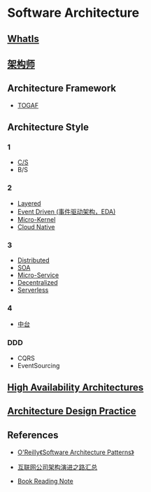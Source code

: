 # Software Architecture

## [WhatIs](WhatIs.md)

## [架构师](Architect/README.md)

## Architecture Framework
* [TOGAF](TOGAF/README.md)

## Architecture Style
### 1
* [C/S](CS/README.md)
* B/S

### 2
* [Layered](../Layered/README.md)
* [Event Driven (事件驱动架构，EDA)](../arch-event-driven/README.md)
* [Micro-Kernel](microkernel/README.md)
* [Cloud Native](cloud-native/README.md)

### 3
* [Distributed](KS-Distributed/README.md)
* [SOA](KS-SOA/README.md)
* [Micro-Service](KS-MicroService/README.md)
* [Decentralized](0_arch-style/decentralized/README.md)
* [Serverless](0_arch-style/serverless/README.md)

### 4
* [中台](KS-Arch-MiddleGround/README.md)

### DDD
* CQRS
* EventSourcing

## [High Availability Architectures](Arch_HA/README.md)

## [Architecture Design Practice](Arch-Design/README.md)

## References
* [O'Reilly《Software Architecture Patterns》]()

* [互联网公司架构演进之路汇总](https://www.jianshu.com/p/49ddf2f5c165)
* [Book Reading Note](https://github.com/SunnnyChan/sc.ebooks/tree/master/arch)

